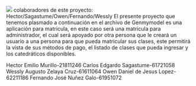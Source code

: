 <img src="https://app.genmymodel.com/api/projects/_qDFhAB9wEe2TQ77rRj9fOQ/diagrams/_qDFhAx9wEe2TQ77rRj9fOQ/svg">
colaboradores de este proyecto: Hector/Sagastume/Owen/Fernando/Wessly
El presente proyecto que tenemos plasmado a continuación en el archivo de Genmymodel es una aplicación para matricula, en este caso será una matricula para administrador, el cual será apoyado por otra persona que le creará un usuario a una persona para que pueda matricular sus clases, este permitirá la vista de sus métodos de pago, el listado de clases que pueda ingresar y los catedráticos disponibles.


Hector Emilio Murillo-21811246
Carlos Edgardo Sagastume-61721058
Wessly Augusto Zelaya Cruz-61611064
Owen Daniel de Jesus Lopez-62211186
Fernando José Nuñez Galo-61951072
